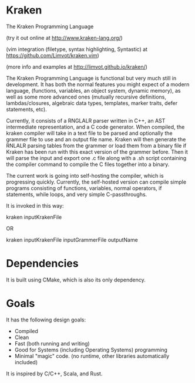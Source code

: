 Kraken
======

The Kraken Programming Language

(try it out online at http://www.kraken-lang.org/)

(vim integration (filetype, syntax highlighting, Syntastic) at https://github.com/Limvot/kraken.vim)

(more info and examples at http://limvot.github.io/kraken/)

The Kraken Programming Language is functional but very much still in development.
It has both the normal features you might expect of a modern language, (functions, variables, an object system, dynamic memory), as well as some more advanced ones (mutually recursive definitions, lambdas/closures, algebraic data types, templates, marker traits, defer statements, etc).

Currently, it consists of a RNGLALR parser written in C++, an AST intermediate representation, and a C code generator.
When compiled, the kraken compiler will take in a text file to be parsed and optionally the grammer file to use and an output file name.
Kraken will then generate the RNLALR parsing tables from the grammer or load them from a binary file if Kraken has been run with this exact version of the grammer before. Then it will parse the input and export one .c file along with a .sh script containing the compiler command to compile the C files together into a binary.

The current work is going into self-hosting the compiler, which is progressing quickly. Currently, the self-hosted version can compile simple programs consisting of functions, variables, normal operators, if statements, while loops, and very simple C-passthroughs.

It is invoked in this way:

kraken inputKrakenFile

OR

kraken inputKrakenFile inputGrammerFile outputName


Dependencies
============

It is built using CMake, which is also its only dependency.

Goals
=====

It has the following design goals:
*	Compiled
*	Clean
*	Fast (both running and writing)
*	Good for Systems (including Operating Systems) programming
*	Minimal "magic" code. (no runtime, other libraries automatically included)

It is inspired by C/C++, Scala, and Rust.
